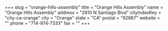 +++
slug = "orange-hills-assembly"
title = "Orange Hills Assembly"
name = "Orange Hills Assembly"
address = "2910 N Santiago Blvd"
cityIndexKey = "city-ca-orange"
city = "Orange"
state = "CA"
postal = "92867"
website = ""
phone = "714-974-7333"
fax = ""
+++

